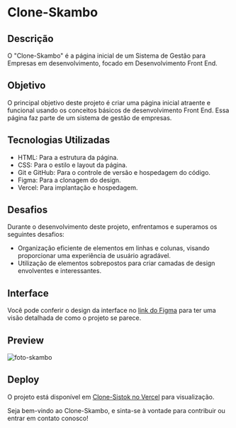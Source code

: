 # Clone-Skambo

## Descrição

O "Clone-Skambo" é a página inicial de um Sistema de Gestão para Empresas em desenvolvimento, focado em Desenvolvimento Front End.

## Objetivo

O principal objetivo deste projeto é criar uma página inicial atraente e funcional usando os conceitos básicos de desenvolvimento Front End. Essa página faz parte de um sistema de gestão de empresas.

## Tecnologias Utilizadas

- HTML: Para a estrutura da página.
- CSS: Para o estilo e layout da página.
- Git e GitHub: Para o controle de versão e hospedagem do código.
- Figma: Para a clonagem do design.
- Vercel: Para implantação e hospedagem.

## Desafios

Durante o desenvolvimento deste projeto, enfrentamos e superamos os seguintes desafios:

- Organização eficiente de elementos em linhas e colunas, visando proporcionar uma experiência de usuário agradável.
- Utilização de elementos sobrepostos para criar camadas de design envolventes e interessantes.

## Interface

Você pode conferir o design da interface no [link do Figma](https://clone-skambo.vercel.app/) para ter uma visão detalhada de como o projeto se parece.

## Preview

![foto-skambo](https://github.com/LucasMiguel2003/Clone-Skambo/assets/127208684/c32b6754-8a3c-4921-b87f-0793c188c931)


## Deploy

O projeto está disponível em [Clone-Sistok no Vercel](https://clone-skambo.vercel.app/) para visualização.

Seja bem-vindo ao Clone-Skambo, e sinta-se à vontade para contribuir ou entrar em contato conosco!
